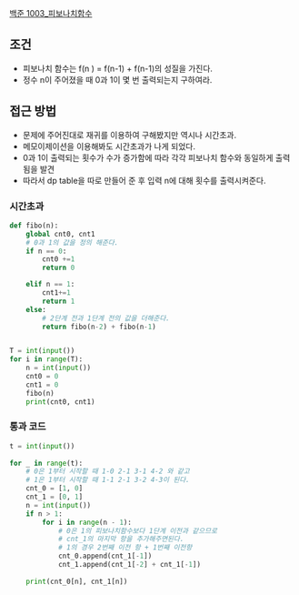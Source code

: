 [백준 1003_피보나치함수](https://www.acmicpc.net/problem/1003)


## 조건
- 피보나치 함수는 f(n ) = f(n-1) + f(n-1)의 성질을 가진다.
- 정수 n이 주어졌을 때 0과 1이 몇 번 출력되는지 구하여라.


## 접근 방법
- 문제에 주어진대로 재귀를 이용하여 구해봤지만 역시나 시간초과.
- 메모이제이션을 이용해봐도 시간초과가 나게 되었다.
- 0과 1이 출력되는 횟수가 수가 증가함에 따라 각각 피보나치 함수와 동일하게 출력됨을 발견
- 따라서 dp table을 따로 만들어 준 후 입력 n에 대해 횟수를 출력시켜준다.



### 시간초과
```python
def fibo(n):
    global cnt0, cnt1
    # 0과 1의 값을 정의 해준다.
    if n == 0:
        cnt0 +=1
        return 0

    elif n == 1:
        cnt1+=1
        return 1
    else:
        # 2단계 전과 1단계 전의 값을 더해준다.
        return fibo(n-2) + fibo(n-1)


T = int(input())
for i in range(T):
    n = int(input())
    cnt0 = 0
    cnt1 = 0
    fibo(n)
    print(cnt0, cnt1)
```


### 통과 코드
```python
t = int(input())  
  
for _ in range(t):  
	# 0은 1부터 시작할 때 1-0 2-1 3-1 4-2 와 같고
	# 1은 1부터 시작할 때 1-1 2-1 3-2 4-3이 된다.
    cnt_0 = [1, 0]  
    cnt_1 = [0, 1]  
    n = int(input())  
    if n > 1:  
        for i in range(n - 1): 
	        # 0은 1의 피보나치함수보다 1단계 이전과 같으므로 
	        # cnt_1의 마지막 항을 추가해주면된다.
	        # 1의 경우 2번째 이전 항 + 1번째 이전항  
            cnt_0.append(cnt_1[-1])  
            cnt_1.append(cnt_1[-2] + cnt_1[-1])  
  
    print(cnt_0[n], cnt_1[n])
```